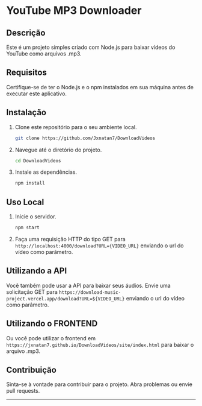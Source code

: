 # YouTube MP3 Downloader

## Descrição
Este é um projeto simples criado com Node.js para baixar vídeos do YouTube como arquivos .mp3.

## Requisitos
Certifique-se de ter o Node.js e o npm instalados em sua máquina antes de executar este aplicativo.

## Instalação
1. Clone este repositório para o seu ambiente local.
   ```bash
   git clone https://github.com/Jxnatan7/DownloadVideos
   ```
2. Navegue até o diretório do projeto.
   ```bash
   cd DownloadVideos
   ```
3. Instale as dependências.
   ```bash
   npm install
   ```

## Uso Local
1. Inicie o servidor.
   ```bash
   npm start
   ```
2. Faça uma requisição HTTP do tipo GET para `http://localhost:4000/download?URL={VIDEO_URL}` enviando o url do vídeo como parâmetro.

## Utilizando a API
Você também pode usar a API para baixar seus áudios. Envie uma solicitação GET para `https://download-music-project.vercel.app/download?URL=${VIDEO_URL}` enviando o url do vídeo como parâmetro.

## Utilizando o FRONTEND
Ou você pode utilizar o frontend em `https://jxnatan7.github.io/DownloadVideos/site/index.html` para baixar o arquivo .mp3.

## Contribuição
Sinta-se à vontade para contribuir para o projeto. Abra problemas ou envie pull requests.


---
